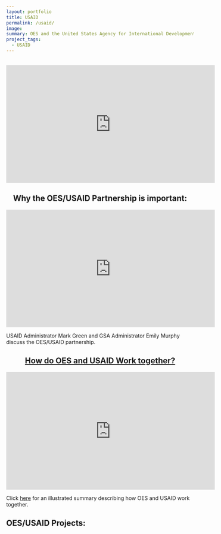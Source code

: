 ```yaml
---
layout: portfolio
title: USAID
permalink: /usaid/
image:
summary: OES and the United States Agency for International Development (USAID) have partnered to apply and test evidenced-based insights from behavioral science to critical development challenges in Global Health.
project_tags:
  - USAID
---
```

<br/>
<section>
	<center>
		<iframe width="560" height="315" src="https://www.youtube.com/embed/JcOg-4C56ag" frameborder="0" allow="autoplay; encrypted-media" allowfullscreen></iframe>
	</center>
</section>

<section>
	<center>
		<h2>Why the OES/USAID Partnership is important:</h2>
		<iframe src="https://player.vimeo.com/video/251316761?transparent=0" width="560" height="315" frameborder="0" webkitallowfullscreen mozallowfullscreen allowfullscreen></iframe>
	</center>
	<p>USAID Administrator Mark Green and GSA Administrator Emily Murphy discuss the OES/USAID partnership.</p>
</section>

<section>
	<center>
		<h2><u>How do OES and USAID Work together?</u></h2>
		<iframe width="560" height="315" src="https://www.youtube.com/embed/JcOg-4C56ag" frameborder="0" allow="autoplay; encrypted-media" allowfullscreen></iframe>
	</center>
	<p>Click <a href="https://docs.google.com/document/d/1BRldGYtHlL6-_wFhYXS1G3fwv1tudS3ORAh8Gt7j35g/">here</a> for an illustrated summary describing how OES and USAID work together.</p>
</section>

<h2>OES/USAID Projects:</h2>





